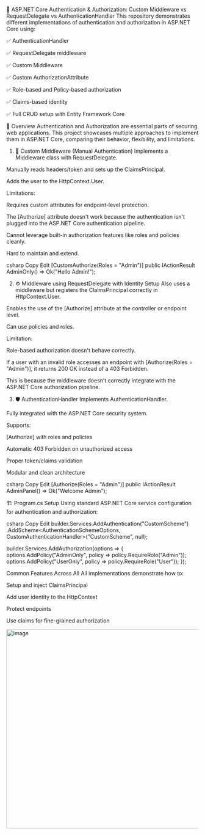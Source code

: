 🔐 ASP.NET Core Authentication & Authorization: Custom Middleware vs RequestDelegate vs AuthenticationHandler
This repository demonstrates different implementations of authentication and authorization in ASP.NET Core using:

✅ AuthenticationHandler<TOptions>

✅ RequestDelegate middleware

✅ Custom Middleware

✅ Custom AuthorizationAttribute

✅ Role-based and Policy-based authorization

✅ Claims-based identity

✅ Full CRUD setup with Entity Framework Core


📌 Overview
Authentication and Authorization are essential parts of securing web applications. This project showcases multiple approaches to implement them in ASP.NET Core, comparing their behavior, flexibility, and limitations.

1. 🔧 Custom Middleware (Manual Authentication)
Implements a Middleware class with RequestDelegate.

Manually reads headers/token and sets up the ClaimsPrincipal.

Adds the user to the HttpContext.User.

Limitations:

Requires custom attributes for endpoint-level protection.

The [Authorize] attribute doesn't work because the authentication isn't plugged into the ASP.NET Core authentication pipeline.

Cannot leverage built-in authorization features like roles and policies cleanly.

Hard to maintain and extend.

csharp
Copy
Edit
[CustomAuthorize(Roles = "Admin")]
public IActionResult AdminOnly() => Ok("Hello Admin!");


2. ⚙️ Middleware using RequestDelegate with Identity Setup
Also uses a middleware but registers the ClaimsPrincipal correctly in HttpContext.User.

Enables the use of the [Authorize] attribute at the controller or endpoint level.

Can use policies and roles.

Limitation:

Role-based authorization doesn't behave correctly.

If a user with an invalid role accesses an endpoint with [Authorize(Roles = "Admin")], it returns 200 OK instead of a 403 Forbidden.

This is because the middleware doesn’t correctly integrate with the ASP.NET Core authorization pipeline.


3. 🛡 AuthenticationHandler<TOptions>
Implements AuthenticationHandler<AuthenticationSchemeOptions>.

Fully integrated with the ASP.NET Core security system.

Supports:

[Authorize] with roles and policies

Automatic 403 Forbidden on unauthorized access

Proper token/claims validation

Modular and clean architecture

csharp
Copy
Edit
[Authorize(Roles = "Admin")]
public IActionResult AdminPanel() => Ok("Welcome Admin");


🏗 Program.cs Setup
Using standard ASP.NET Core service configuration for authentication and authorization:

csharp
Copy
Edit
builder.Services.AddAuthentication("CustomScheme")
    .AddScheme<AuthenticationSchemeOptions, CustomAuthenticationHandler>("CustomScheme", null);

builder.Services.AddAuthorization(options =>
{
    options.AddPolicy("AdminOnly", policy => policy.RequireRole("Admin"));
    options.AddPolicy("UserOnly", policy => policy.RequireRole("User"));
});


Common Features Across All
All implementations demonstrate how to:

Setup and inject ClaimsPrincipal

Add user identity to the HttpContext

Protect endpoints

Use claims for fine-grained authorization



<img width="1094" height="522" alt="image" src="https://github.com/user-attachments/assets/530d0982-c912-45fd-a6cb-6ad3c366f3e1" />
